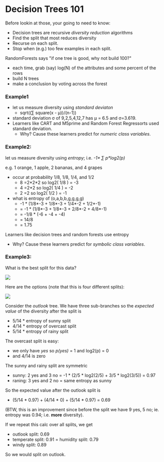 #  Decision Trees 101

Before lookin at those, your going to need to know:

- Decision trees are recursive _diversity reduction_ algorithms
- Find the split that most reduces diversity
- Recurse on each split.
- Stop when (e.g.) too few examples in each split.

RandomForests says "if one tree is good, why not build 100?"

- each time, grab (say) log(N) of the attributes and some percent of the rows
- build N trees
- make a conclusion by voting across the forest

### Example1

- let us measure diversity using _standard deviaton_ 
     - sqrt((&sum; square(x - &mu;))/(n-1))
- standard deviation &sigma; of 9,2,5,4,12,7 has &mu; = 6.5 and &sigma;=3.619.
- Learners like CART and M5prime and Random Forest Regressorts used standard deviation.
    - Why? Cause these learners predict for _numeric class variables_.

### Example2:

let us measure diversity using _entropy_; i.e. _-1* &sum; p*log2(p)_

e.g. 1 orange, 1 apple, 2 bananas, and 4 grapes 

- occur at probability 1/8, 1/8, 1/4, and 1/2
   - 8 =2\*2*2 so log2( 1/8 ) = -3
   - 4 =2\*2 so log2( 1/4 ) = -2
   - 2 =2 so log2( 1/2 ) = -1
- what is entropy of (o,a,b,b,g,g,g,g) 
   - -1 \* (1/8\*-3 + 1/8\*-3 + 1/4\*-2 + 1/2\*-1)
   - = -1 * (1/8\*-3 + 1/8\*-3 + 2/8\*-2 + 4/8\*-1)
   - = -1/8 * (-6 + -4 + -4)  
   - = 14/8 
   - = 1.75 

Learners like decision trees and random forests use entropy

- Why? Cause these learners predict for _symbolic class variables_.

### Example3: 


What is the best split for this data?

<img class="pure-img displayed"  src="https://github.com/txt/fss17/raw/master/img/golf.png">

Here are the options (note that this is four different splits):

<img class="pure-img displayed"  src="https://github.com/txt/fss17/raw/master/img/tree.png">

Consider the _outlook_ tree. We have three sub-branches so the _expected value_ of the diversity after the split is

- 5/14 * entropy of sunny split 
- 4/14 * entropy of overcast split 
- 5/14 * entropy of rainy split 

The overcast split is easy: 

- we only have _yes_ so _p(yes)_ = 1 and log2(p) = 0
- and 4/14 is zero

The sunny and rainy split are symmetric

- sunny: 2 yes and 3 no =     -1 * (2/5 * log2(2/5) + 3/5 * log2(3/5)) = 0.97
- raning: 3 yes and 2 no = same entropy as sunny

So the expected value after the outlook split is

-  (5/14 * 0.97) + (4/14 * 0) + (5/14 * 0.97) = 0.69

(BTW, this is an improvement since before the split we have 9 yes, 5 no; ie. entropy was 0.94; i.e. **more** diversity).

If we repeat this calc over all splits, we get

- outlook split: 0.69
- temperate split: 0.91 
= humidity split:  0.79
- windy split: 0.89

So we would split on outlook.



